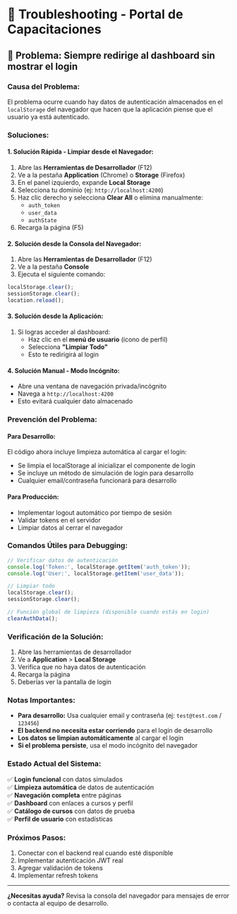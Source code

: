 # 🔧 Troubleshooting - Portal de Capacitaciones

## 🚨 Problema: Siempre redirige al dashboard sin mostrar el login

### **Causa del Problema:**
El problema ocurre cuando hay datos de autenticación almacenados en el `localStorage` del navegador que hacen que la aplicación piense que el usuario ya está autenticado.

### **Soluciones:**

#### **1. Solución Rápida - Limpiar desde el Navegador:**
1. Abre las **Herramientas de Desarrollador** (F12)
2. Ve a la pestaña **Application** (Chrome) o **Storage** (Firefox)
3. En el panel izquierdo, expande **Local Storage**
4. Selecciona tu dominio (ej: `http://localhost:4200`)
5. Haz clic derecho y selecciona **Clear All** o elimina manualmente:
   - `auth_token`
   - `user_data`
   - `authState`
6. Recarga la página (F5)

#### **2. Solución desde la Consola del Navegador:**
1. Abre las **Herramientas de Desarrollador** (F12)
2. Ve a la pestaña **Console**
3. Ejecuta el siguiente comando:
```javascript
localStorage.clear();
sessionStorage.clear();
location.reload();
```

#### **3. Solución desde la Aplicación:**
1. Si logras acceder al dashboard:
   - Haz clic en el **menú de usuario** (ícono de perfil)
   - Selecciona **"Limpiar Todo"**
   - Esto te redirigirá al login

#### **4. Solución Manual - Modo Incógnito:**
- Abre una ventana de navegación privada/incógnito
- Navega a `http://localhost:4200`
- Esto evitará cualquier dato almacenado

### **Prevención del Problema:**

#### **Para Desarrollo:**
El código ahora incluye limpieza automática al cargar el login:
- Se limpia el localStorage al inicializar el componente de login
- Se incluye un método de simulación de login para desarrollo
- Cualquier email/contraseña funcionará para desarrollo

#### **Para Producción:**
- Implementar logout automático por tiempo de sesión
- Validar tokens en el servidor
- Limpiar datos al cerrar el navegador

### **Comandos Útiles para Debugging:**

```javascript
// Verificar datos de autenticación
console.log('Token:', localStorage.getItem('auth_token'));
console.log('User:', localStorage.getItem('user_data'));

// Limpiar todo
localStorage.clear();
sessionStorage.clear();

// Función global de limpieza (disponible cuando estás en login)
clearAuthData();
```

### **Verificación de la Solución:**
1. Abre las herramientas de desarrollador
2. Ve a **Application** > **Local Storage**
3. Verifica que no haya datos de autenticación
4. Recarga la página
5. Deberías ver la pantalla de login

### **Notas Importantes:**
- **Para desarrollo:** Usa cualquier email y contraseña (ej: `test@test.com` / `123456`)
- **El backend no necesita estar corriendo** para el login de desarrollo
- **Los datos se limpian automáticamente** al cargar el login
- **Si el problema persiste**, usa el modo incógnito del navegador

### **Estado Actual del Sistema:**
✅ **Login funcional** con datos simulados  
✅ **Limpieza automática** de datos de autenticación  
✅ **Navegación completa** entre páginas  
✅ **Dashboard** con enlaces a cursos y perfil  
✅ **Catálogo de cursos** con datos de prueba  
✅ **Perfil de usuario** con estadísticas  

### **Próximos Pasos:**
1. Conectar con el backend real cuando esté disponible
2. Implementar autenticación JWT real
3. Agregar validación de tokens
4. Implementar refresh tokens

---

**¿Necesitas ayuda?** Revisa la consola del navegador para mensajes de error o contacta al equipo de desarrollo.


